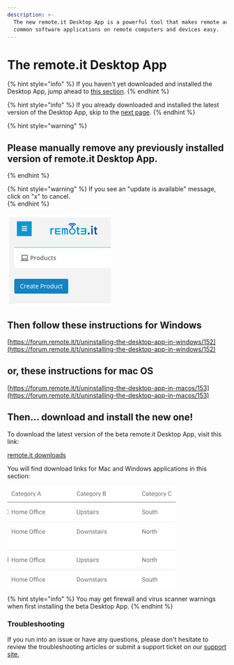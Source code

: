 ```yaml
---
description: >-
  The new remote.it Desktop App is a powerful tool that makes remote access to
  common software applications on remote computers and devices easy.
---
```


# The remote.it Desktop App

{% hint style="info" %}
If you haven't yet downloaded and installed the Desktop App, jump ahead to [this section](https://docs.remote.it/guides/using-the-desktop-app#then-download-and-install-the-new-one). 
{% endhint %}

{% hint style="info" %}
If you already downloaded and installed the latest version of the Desktop App, skip to the [next page](features.md).
{% endhint %}

{% hint style="warning" %}
## **Please manually remove any previously installed version of remote.it Desktop App.**
{% endhint %}

{% hint style="warning" %}
If you see an "update is available" message, click on "x" to cancel.  
{% endhint %}

![](../../.gitbook/assets/image%20%2814%29.png)

## Then follow these instructions for Windows

[https://forum.remote.it/t/uninstalling-the-desktop-app-in-windows/152](https://forum.remote.it/t/uninstalling-the-desktop-app-in-windows/152)

## or, these instructions for mac OS

[https://forum.remote.it/t/uninstalling-the-desktop-app-in-macos/153](https://forum.remote.it/t/uninstalling-the-desktop-app-in-macos/153)

## Then... download and install the new one!

To download the latest version of the beta remote.it Desktop App, visit this link:

[remote.it downloads](https://remote.it/downloads/)

You will find download links for Mac and Windows applications in this section:

![](../../.gitbook/assets/image%20%28491%29.png)

{% hint style="info" %}
You may get firewall and virus scanner warnings when first installing the beta Desktop App.
{% endhint %}

### Troubleshooting

If you run into an issue or have any questions, please don't hesitate to review the troubleshooting articles or submit a support ticket on our [support site.](https://remot3it.zendesk.com/hc/en-us)


